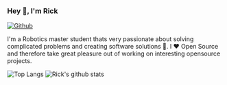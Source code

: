 ### Hey 👋, I'm Rick

[![Github](https://img.shields.io/github/followers/rickstaa?label=Follow&style=social)](https://github.com/rickstaa)

I'm a Robotics master student thats very passionate about solving complicated problems and creating software solutions :robot:. I :heart: Open Source and therefore take great pleasure out of working on interesting opensource projects.

![Top Langs](https://github-readme-stats-5wvjxcbzk-rickstaa.vercel.app/api/top-langs/?username=rickstaa&role=ORGANIZATION_MEMBER,OWNER,COLLABORATOR&layout=compact&langs_count=10&hide_border=1)
![Rick's github stats](https://github-readme-stats-5wvjxcbzk-rickstaa.vercel.app/api?username=rickstaa&show_icons=true&count_private=true&role=OWNER,COLLABORATOR&line_height=28&hide_border=1)
